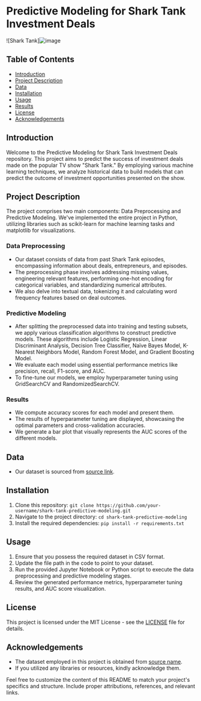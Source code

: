 # Predictive Modeling for Shark Tank Investment Deals

![Shark Tank]![image](https://github.com/VedantMandre/SharkTank_Analysis/assets/114442140/63069e81-b36f-4537-b36a-5641c75b88fa)

## Table of Contents
- [Introduction](#introduction)
- [Project Description](#project-description)
- [Data](#data)
- [Installation](#installation)
- [Usage](#usage)
- [Results](#results)
- [License](#license)
- [Acknowledgements](#acknowledgements)

## Introduction
Welcome to the Predictive Modeling for Shark Tank Investment Deals repository. This project aims to predict the success of investment deals made on the popular TV show "Shark Tank." By employing various machine learning techniques, we analyze historical data to build models that can predict the outcome of investment opportunities presented on the show.

## Project Description
The project comprises two main components: Data Preprocessing and Predictive Modeling. We've implemented the entire project in Python, utilizing libraries such as scikit-learn for machine learning tasks and matplotlib for visualizations.

### Data Preprocessing
- Our dataset consists of data from past Shark Tank episodes, encompassing information about deals, entrepreneurs, and episodes.
- The preprocessing phase involves addressing missing values, engineering relevant features, performing one-hot encoding for categorical variables, and standardizing numerical attributes.
- We also delve into textual data, tokenizing it and calculating word frequency features based on deal outcomes.

### Predictive Modeling
- After splitting the preprocessed data into training and testing subsets, we apply various classification algorithms to construct predictive models. These algorithms include Logistic Regression, Linear Discriminant Analysis, Decision Tree Classifier, Naïve Bayes Model, K-Nearest Neighbors Model, Random Forest Model, and Gradient Boosting Model.
- We evaluate each model using essential performance metrics like precision, recall, F1-score, and AUC.
- To fine-tune our models, we employ hyperparameter tuning using GridSearchCV and RandomizedSearchCV.

### Results
- We compute accuracy scores for each model and present them.
- The results of hyperparameter tuning are displayed, showcasing the optimal parameters and cross-validation accuracies.
- We generate a bar plot that visually represents the AUC scores of the different models.

## Data
- Our dataset is sourced from [source link](https://example.com/dataset-link).

## Installation
1. Clone this repository: `git clone https://github.com/your-username/shark-tank-predictive-modeling.git`
2. Navigate to the project directory: `cd shark-tank-predictive-modeling`
3. Install the required dependencies: `pip install -r requirements.txt`

## Usage
1. Ensure that you possess the required dataset in CSV format.
2. Update the file path in the code to point to your dataset.
3. Run the provided Jupyter Notebook or Python script to execute the data preprocessing and predictive modeling stages.
4. Review the generated performance metrics, hyperparameter tuning results, and AUC score visualization.

## License
This project is licensed under the MIT License - see the [LICENSE](LICENSE) file for details.

## Acknowledgements
- The dataset employed in this project is obtained from [source name](https://example.com/dataset-link).
- If you utilized any libraries or resources, kindly acknowledge them.

Feel free to customize the content of this README to match your project's specifics and structure. Include proper attributions, references, and relevant links.
